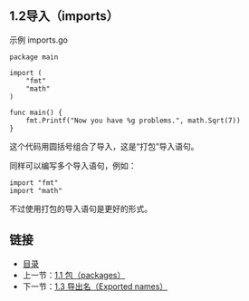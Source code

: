 ## 1.2导入（imports）

示例 imports.go

	package main

	import (
		"fmt"
		"math"
	)

	func main() {
		fmt.Printf("Now you have %g problems.", math.Sqrt(7))
	}

这个代码用圆括号组合了导入，这是“打包”导入语句。

同样可以编写多个导入语句，例如：

	import "fmt"
	import "math"

不过使用打包的导入语句是更好的形式。

## 链接
* [目录](https://github.com/gnefiy/go-zh/blob/master/tour/directory.md)
* 上一节：[1.1 包（packages）](https://github.com/gnefiy/go-zh/blob/master/tour/basics/01.01.md)
* 下一节：[1.3 导出名（Exported names）](https://github.com/gnefiy/go-zh/blob/master/tour/basics/01.03.md)
